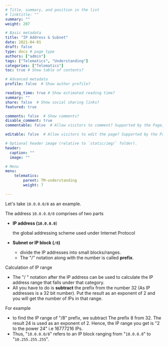 ```yaml
---
# Title, summary, and position in the list
# linktitle: ""
summary: ""
weight: 207

# Basic metadata
title: "IP Address & Subnet"
date: 2021-04-01
draft: false
type: docs # page type
authors: ["admin"]
tags: ["Telematics", "Understanding"]
categories: ["Telematics"]
toc: true # Show table of contents?

# Advanced metadata
profile: false  # Show author profile?

reading_time: true # Show estimated reading time?
summary: ""
share: false  # Show social sharing links?
featured: true

comments: false  # Show comments?
disable_comment: true
commentable: false  # Allow visitors to comment? Supported by the Page, Post, and Docs content types.

editable: false  # Allow visitors to edit the page? Supported by the Page, Post, and Docs content types.

# Optional header image (relative to `static/img/` folder).
header:
  caption: ""
  image: ""

# Menu
menu: 
    telematics:
        parent: TM-understanding
        weight: 7

---
```


Let's take `10.0.0.0/8` as an example.

The address `10.0.0.0/8` comprises of two parts

- **IP address (`10.0.0.0`**)

  the global addressing scheme used under Internet Protocol

- **Subnet or IP block (`/8`)**
  - divide the IP addresses into small blocks/ranges. 
  - The "/" notation along with the number is called **prefix**.

Calculation of IP range

- The "/ " notation after the IP address can be used to calculate the IP address range that falls under that category.
- All you have to do is **subtract** the prefix from the number 32 (As IP addresses is a 32 bit number). Put the result as an exponent of 2 and you will get the number of IPs in that range.

For example

- to find the IP range of "/8" prefix, we subtract The prefix 8 from 32. The result 24 is used as an exponent of 2. Hence, the IP range you get is "2 to the power 24" i.e 16777216 IPs.
- Thus, "`10.0.0.0/8`" refers to an IP block ranging from "`10.0.0.0`" to "`10.255.255.255`".